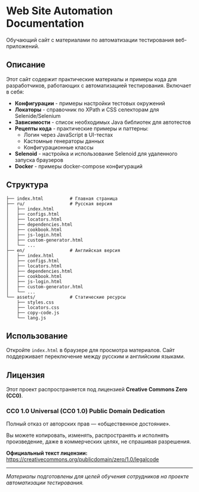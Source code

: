 # Web Site Automation Documentation

Обучающий сайт с материалами по автоматизации тестирования веб-приложений.

## Описание

Этот сайт содержит практические материалы и примеры кода для разработчиков, работающих с автоматизацией тестирования. Включает в себя:

- **Конфигурации** - примеры настройки тестовых окружений
- **Локаторы** - справочник по XPath и CSS селекторам для Selenide/Selenium
- **Зависимости** - список необходимых Java библиотек для автотестов
- **Рецепты кода** - практические примеры и паттерны:
  - Логин через JavaScript в UI-тестах
  - Кастомные генераторы данных
  - Конфигурационные классы
- **Selenoid** - настройка и использование Selenoid для удаленного запуска браузеров
- **Docker** - примеры docker-compose конфигураций

## Структура

```
├── index.html          # Главная страница
├── ru/                 # Русская версия
│   ├── index.html
│   ├── configs.html
│   ├── locators.html
│   ├── dependencies.html
│   ├── cookbook.html
│   ├── js-login.html
│   ├── custom-generator.html
│   └── ...
├── en/                 # Английская версия
│   ├── index.html
│   ├── configs.html
│   ├── locators.html
│   ├── dependencies.html
│   ├── cookbook.html
│   ├── js-login.html
│   ├── custom-generator.html
│   └── ...
└── assets/             # Статические ресурсы
    ├── styles.css
    ├── locators.css
    ├── copy-code.js
    └── lang.js
```

## Использование

Откройте `index.html` в браузере для просмотра материалов. Сайт поддерживает переключение между русским и английским языками.

## Лицензия

Этот проект распространяется под лицензией **Creative Commons Zero (CC0)**.

### CC0 1.0 Universal (CC0 1.0) Public Domain Dedication

Полный отказ от авторских прав — «общественное достояние».

Вы можете копировать, изменять, распространять и исполнять произведение, даже в коммерческих целях, не спрашивая разрешения.

**Официальный текст лицензии:** https://creativecommons.org/publicdomain/zero/1.0/legalcode

---

_Материалы подготовлены для целей обучения сотрудников на проекте автоматизации тестирования._
